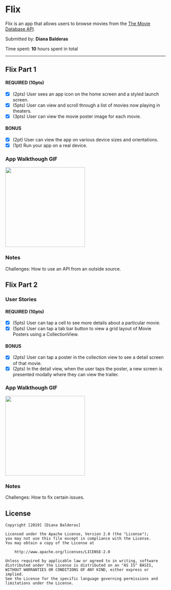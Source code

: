 # Flix

Flix is an app that allows users to browse movies from the [The Movie Database API](http://docs.themoviedb.apiary.io/#).

Submitted by: **Diana Balderas**

Time spent: **10** hours spent in total

---

## Flix Part 1

#### REQUIRED (10pts)
* [x] (2pts) User sees an app icon on the home screen and a styled launch screen.
* [x] (5pts) User can view and scroll through a list of movies now playing in theaters.
* [x] (3pts) User can view the movie poster image for each movie.

#### BONUS
* [x] (2pt) User can view the app on various device sizes and orientations.
* [x] (1pt) Run your app on a real device.

### App Walkthough GIF

<img src="http://g.recordit.co/ctlEVJKvre.gif" width=250><br>

### Notes
Challenges: How to use an API from an outside source.

## Flix Part 2

### User Stories

#### REQUIRED (10pts)
* [x] (5pts) User can tap a cell to see more details about a particular movie.
* [x] (5pts) User can tap a tab bar button to view a grid layout of Movie Posters using a CollectionView.

#### BONUS
* [x] (2pts) User can tap a poster in the collection view to see a detail screen of that movie.
* [x] (2pts) In the detail view, when the user taps the poster, a new screen is presented modally where they can view the trailer.

### App Walkthough GIF
<img src="http://g.recordit.co/mjBBV5gGVV.gif" width=250><br>

### Notes
Challenges: How to fix certain issues.

## License

    Copyright [2019] [Diana Balderas]

    Licensed under the Apache License, Version 2.0 (the "License");
    you may not use this file except in compliance with the License.
    You may obtain a copy of the License at

        http://www.apache.org/licenses/LICENSE-2.0

    Unless required by applicable law or agreed to in writing, software
    distributed under the License is distributed on an "AS IS" BASIS,
    WITHOUT WARRANTIES OR CONDITIONS OF ANY KIND, either express or implied.
    See the License for the specific language governing permissions and
    limitations under the License.
